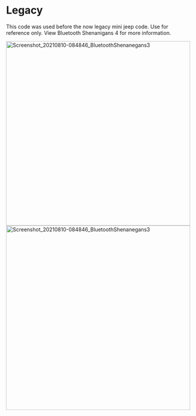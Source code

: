 # Legacy
This code was used before the now legacy mini jeep code. Use for reference only. View Bluetooth Shenanigans 4 for more information.
<p float="left">
  <img src="https://user-images.githubusercontent.com/77077715/132702961-c06383ac-07a3-4436-996c-c68ec8025180.jpg" alt="Screenshot_20210810-084846_BluetoothShenanegans3" width="500" height="500">
  <img src="https://user-images.githubusercontent.com/77077715/132703315-34373bea-c028-4e19-a43a-2c3aabb67920.jpg" alt="Screenshot_20210810-084846_BluetoothShenanegans3"
 width="500" height="500"
</p>
